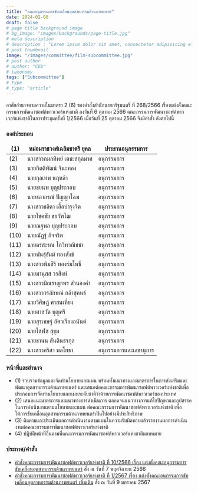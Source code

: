 ```yaml
---
title: "คณะอนุกรรมการขับเคลื่อนอุตสาหกรรมด้านภาพยนตร์"
date: 2024-02-08
draft: false
# page title background image
# bg_image: "images/backgrounds/page-title.jpg"
# meta description
# description : "Lorem ipsum dolor sit amet, consectetur adipisicing elit, sed do eiusmod tempor incididunt ut labore. dolore magna aliqua. Ut enim ad minim veniam, quis nostrud."
# post thumbnail
image: "/images/committee/film-subcommittee.jpg"
# post author
# author: "CEA"
# taxonomy
tags: ["Subcommittee"]
# type
# type: "article"
---
```


<style>
  td, th { border: none!important; }
</style>
อาศัยอำนาจตามความในมาตรา 2 (6) ของคำสั่งสำนักนายกรัฐมนตรี ที่ 268/2566 เรื่องแต่งตั้งคณะกรรมการพัฒนาซอฟต์พาวเวอร์แห่งชาติ ลงวันที่ 6 ตุลาคม 2566 คณะกรรมการพัฒนาซอฟต์พาวเวอร์แห่งชาติในการประชุมครั้งที่ 1/2566 เมื่อวันที่ 25 ตุลาคม 2566 จึงมีคำสั่ง ดังต่อไปนี้

### องค์ประกอบ

| (1) | หม่อมราชวงศ์เฉลิมชาตรี ยุคล | ประธานอนุกรรมการ |
| --- | --- | --- |
| (2) | นางสาวกมลทิพย์ เตชะสกุลมาศ | อนุกรรมการ |
| (3) | นายกิตติพัฒน์ จินะทอง | อนุกรรมการ |
| (4) | นายกุลเทพ นฤหล้า | อนุกรรมการ |
| (5) | นายชยนพ บุญประกอบ | อนุกรรมการ |
| (6) | นายชลากรณ์ ปัญญาโฉม | อนุกรรมการ |
| (7) | นางสาวชลิดา เอื้อบำรุงจิต | อนุกรรมการ |
| (8) | นายโชคชัย ชยวัฑโฒ | อนุกรรมการ |
| (9) | นายณฐพล บุญประกอบ | อนุกรรมการ |
| (10) | นายณัฏฐ์ กิจจริต | อนุกรรมการ |
| (11) | นายดรสะรณ โกวิทวณิชชา | อนุกรรมการ |
| (12) | นายพันธุ์ธัมม์ ทองสังข์ | อนุกรรมการ |
| (13) | นางสาวพิมสิริ ทองร่มโพธิ์ | อนุกรรมการ |
| (14) | นายมานุสส วรสิงห์ | อนุกรรมการ |
| (15) | นางสาวมิณราญาพร สำนองคำ | อนุกรรมการ |
| (16) | นางสาววรลักษณ์ กล้าสุคนธ์ | อนุกรรมการ |
| (17) | นายวิศิษฏ์ ศาสนเที่ยง | อนุกรรมการ |
| (18) | นายศาสวัต บุญศรี | อนุกรรมการ |
| (19) | นายสุรเชษฐ์ อัศวเรืองอนันต์ | อนุกรรมการ |
| (20) | นายโสฬส สุขุม | อนุกรรมการ |
| (21) | นายชานน สันตินธรกุล | อนุกรรมการ |
| (22) | นางสาวอริสา พลโยธา | อนุกรรมการและเลขานุการ |

### หน้าที่และอำนาจ

* (1) รวบรวมข้อมูลและจัดทำนโยบายและแผน พร้อมทั้งแนวทางและมาตรการในการส่งเสริมและพัฒนาอุตสาหกรรมด้านภาพยนตร์ และเสนอต่อคณะกรรมการพัฒนาซอฟต์พาวเวอร์แห่งชาติเพื่อประกอบการจัดทำนโยบายและแผนระดับชาติว่าด้วยการพัฒนาซอฟต์พาวเวอร์ของประเทศ
* (2) เสนอแนะมาตรการและแนวทางการดำเนินการ ตลอดจนแนวทางการแก้ไขปัญหาและอุปสรรคในการดำเนินงานตามนโยบายและแผน ต่อคณะกรรมการพัฒนาซอฟต์พาวเวอร์แห่งชาติ เพื่อให้การขับเคลื่อนอุตสาหกรรมด้านภาพยนตร์เป็นไปอย่างมีประสิทธิภาพ
* (3) ติดตามและประเมินผลการดำเนินงานตามแผนในความรับผิดชอบแล้วรายงานผลการดำเนินงานต่อคณะกรรมการพัฒนาซอฟต์พาวเวอร์แห่งชาติ
* (4) ปฏิบัติหน้าที่อื่นตามที่คณะกรรมการพัฒนาซอฟต์พาวเวอร์แห่งชาติมอบหมาย

### ประกาศ/คำสั่ง

* [คำสั่งคณะกรรมการพัฒนาซอฟต์พาวเวอร์แห่งชาติ ที่ 10/2566 เรื่อง แต่งตั้งคณะอนุกรรมการขับเคลื่อนอุตสาหกรรมด้านภาพยนตร์](</files/คำสั่งแต่งตั้งที่ 10-2566  คณะอนุฯ ภาพยนตร์.pdf>) สั่ง ณ วันที่ 7 พฤศจิกายน 2566
* [คำสั่งคณะกรรมการพัฒนาซอฟต์พาวเวอร์แห่งชาติ ที่ 1/2567 เรื่อง แต่งตั้งคณะอนุกรรมการขับเคลื่อนอุตสาหกรรมด้านภาพยนตร์ เพิ่มเติม](<files/คำสั่งคกก.พัฒนา SP ที่ 1-67 (เพิ่มเติม).pdf>) สั่ง ณ วันที่ 9 มกราคม 2567

